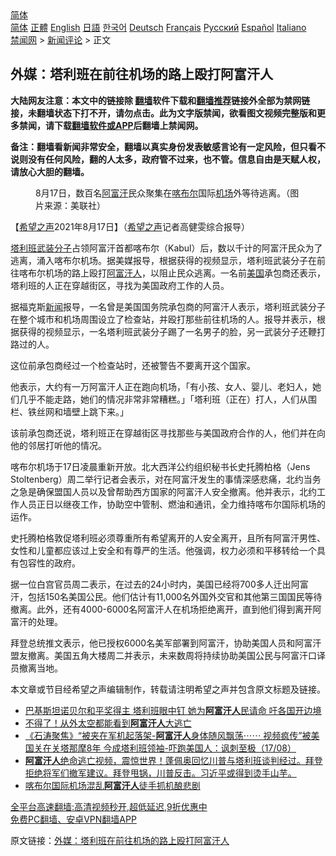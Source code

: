  <!-- 面包屑导航 --> <div class="breadcrumb"><!-- GTranslate: https://gtranslate.io/ -->  <div class="switcher notranslate">  <div class="selected">  <a href="#" onclick="return false;"> 简体</a>  </div>  <div class="option">  <a href="https://www.bannedbook.org" onclick="doGTranslate('zh-CN|zh-CN');jQuery('div.switcher div.selected a').html(jQuery(this).html());return false;" title="简体中文" class="nturl selected"> 简体</a>  <a href="https://www.bannedbook.org/zh-tw/" onclick="doGTranslate('zh-CN|zh-TW');jQuery('div.switcher div.selected a').html(jQuery(this).html());return false;" title="繁體中文" class="nturl"> 正體</a>  <a href="https://www.bannedbook.org/en/" onclick="doGTranslate('zh-CN|en');jQuery('div.switcher div.selected a').html(jQuery(this).html());return false;" title="English" class="nturl"> English</a>  <a href="https://www.bannedbook.org/ja/" onclick="doGTranslate('zh-CN|ja');jQuery('div.switcher div.selected a').html(jQuery(this).html());return false;" title="日本語" class="nturl"> 日語</a>  <a href="https://www.bannedbook.org/ko/" onclick="doGTranslate('zh-CN|ko');jQuery('div.switcher div.selected a').html(jQuery(this).html());return false;" title="한국어" class="nturl"> 한국어</a>  <a href="https://www.bannedbook.org/de/" onclick="doGTranslate('zh-CN|de');jQuery('div.switcher div.selected a').html(jQuery(this).html());return false;" title="Deutsch" class="nturl"> Deutsch</a>  <a href="https://www.bannedbook.org/fr/" onclick="doGTranslate('zh-CN|fr');jQuery('div.switcher div.selected a').html(jQuery(this).html());return false;" title="Français" class="nturl"> Français</a>  <a href="https://www.bannedbook.org/ru/" onclick="doGTranslate('zh-CN|ru');jQuery('div.switcher div.selected a').html(jQuery(this).html());return false;" title="Русский" class="nturl"> Русский</a>  <a href="https://www.bannedbook.org/es/" onclick="doGTranslate('zh-CN|es');jQuery('div.switcher div.selected a').html(jQuery(this).html());return false;" title="Español" class="nturl"> Español</a>  <a href="https://www.bannedbook.org/it/" onclick="doGTranslate('zh-CN|it');jQuery('div.switcher div.selected a').html(jQuery(this).html());return false;" title="Italiano" class="nturl"> Italiano</a>  </div>  </div>      <div class='breadcrumb-sub'><!-- Breadcrumb NavXT 6.3.0 --> <a href="https://www.bannedbook.org/" class="home">禁闻网</a> &gt; <a href="https://www.bannedbook.org/bnews/comments/" class="category">新闻评论</a> &gt; 正文</div></div><h2>外媒：塔利班在前往机场的路上殴打阿富汗人</h2> <p class="notice"><b>大陆网友注意：本文中的链接除 <a href="https://github.com/bannedbook/fanqiang" >翻墙</a>软件下载和<a href="https://github.com/killgcd/justmysocks/blob/master/README.md">翻墙推荐</a>链接外全部为禁网链接，未翻墙状态下打不开，请勿点击。此为文字版禁闻，欲看图文视频完整版和更多禁闻，请下载<a href="https://github.com/bannedbook/fanqiang">翻墙软件或APP</a>后翻墙上禁闻网。</p><p>备注：翻墙看新闻非常安全，翻墙以真实身份发表敏感言论有一定风险，但只看不说则没有任何风险，翻的人太多，政府管不过来，也不管。信息自由是天赋人权，请放心大胆的翻墙。</b></p>  <div class="entry"> <figure> <p><figcaption>8月17日，数百名<a href="https://www.bannedbook.org/bnews/tag/%e9%98%bf%e5%af%8c%e6%b1%97/" class="st_tag internal_tag" rel="tag" title="标签 阿富汗 下的日志">阿富汗</a>民众聚集在<a href="https://www.bannedbook.org/bnews/tag/%E5%96%80%E5%B8%83%E5%B0%94/" class="st_tag internal_tag" rel="tag" title="标签 喀布尔 下的日志">喀布尔</a>国际<a href="https://www.bannedbook.org/bnews/tag/%e6%9c%ba%e5%9c%ba/" class="st_tag internal_tag" rel="tag" title="标签 机场 下的日志">机场</a>外等待逃离。（图片来源：美联社）</figcaption></figure> <p>【<span class='wp_keywordlink_affiliate'><a href="https://www.soundofhope.org" title="希望之声" target="_blank">希望之声</a></span>2021年8月17日】（<a href="https://www.bannedbook.org/bnews/tag/%e5%b8%8c%e6%9c%9b%e4%b9%8b%e5%a3%b0/" class="st_tag internal_tag" rel="tag" title="标签 希望之声 下的日志">希望之声</a>记者高健雯综合报导）</p> <p><a href="https://www.bannedbook.org/bnews/tag/%e5%a1%94%e5%88%a9%e7%8f%ad/" class="st_tag internal_tag" rel="tag" title="标签 塔利班 下的日志">塔利班</a><a href="https://www.bannedbook.org/bnews/tag/%E6%AD%A6%E8%A3%85%E5%88%86%E5%AD%90/" class="st_tag internal_tag" rel="tag" title="标签 武装分子 下的日志">武装分子</a>占领阿富汗首都喀布尔（Kabul）后，数以千计的阿富汗民众为了逃离，涌入喀布尔机场。据美媒报导，根据获得的视频显示，塔利班武装分子在前往喀布尔机场的路上殴打<a href="https://www.bannedbook.org/bnews/tag/%e9%98%bf%e5%af%8c%e6%b1%97%e4%ba%ba/" class="st_tag internal_tag" rel="tag" title="标签 阿富汗人 下的日志">阿富汗人</a>，以阻止民众逃离。一名前<a href="https://www.bannedbook.org/bnews/tag/%e7%be%8e%e5%9b%bd/" class="st_tag internal_tag" rel="tag" title="标签 美国 下的日志">美国</a>承包商还表示，塔利班的人正在穿越街区，寻找为美国政府工作的人员。</p> <p>据福克斯<span class='wp_keywordlink_affiliate'><a href="https://www.bannedbook.org/" title="新闻">新闻</a></span>报导，一名曾是美国国务院承包商的阿富汗人表示，塔利班武装分子在整个城市和机场周围设立了检查站，并殴打那些前往机场的人。报导并表示，根据获得的视频显示，一名塔利班武装分子踢了一名男子的脸，另一武装分子还鞭打路过的人。</p>  <p>这位前承包商经过一个检查站时，还被警告不要离开这个国家。</p> <p>他表示，大约有一万阿富汗人正在跑向机场，「有小孩、女人、婴儿、老妇人，她们几乎不能走路，她们的情况非常非常糟糕。」「塔利班（正在）打人，人们从围栏、铁丝网和墙壁上跳下来。」</p> <p>该前承包商还说，塔利班正在穿越街区寻找那些与美国政府合作的人，他们并在向他的邻居打听他的情况。</p>  <p>喀布尔机场于17日凌晨重新开放。北大西洋公约组织秘书长史托腾柏格（Jens Stoltenberg）周二举行记者会表示，对在阿富汗发生的事情深感悲痛，北约当务之急是确保盟国人员以及曾帮助西方国家的阿富汗人安全撤离。他并表示，北约工作人员正日以继夜工作，协助空中管制、燃油和通讯，全力维持喀布尔国际机场的运作。</p> <p>史托腾柏格敦促塔利班必须尊重所有希望离开的人安全离开，且所有阿富汗男性、女性和儿童都应该过上安全和有尊严的生活。他强调，权力必须和平移转给一个具有包容性的政府。</p> <p>据一位白宫官员周二表示，在过去的24小时内，美国已经将700多人迁出阿富汗，包括150名美国公民。他们估计有11,000名外国外交官和其他第三国国民等待撤离。此外，还有4000-6000名阿富汗人在机场拒绝离开，直到他们得到离开阿富汗的处理。</p>  <p>拜登总统推文表示，他已授权6000名美军部署到阿富汗，协助美国人员和阿富汗盟友撤离。美国五角大楼周二并表示，未来数周将持续协助美国公民与阿富汗口译员撤离当地。</p> <p>本文章或节目经希望之声编辑制作，转载请注明希望之声并包含原文标题及链接。 </p> <ul class='op-related-articles' title='相关阅读'> <li><a href='https://www.bannedbook.org/bnews/worldnews/20210818/1608302.html' target='_blank'>巴基斯坦诺贝尔和平奖得主 塔利班眼中钉 她为<b>阿富汗人</b>民请命 吁各国开边境</a></li> <li><a href='https://www.bannedbook.org/bnews/worldnews/20210817/1608062.html' target='_blank'>不得了！从外太空都能看到<b>阿富汗人</b>大逃亡</a></li> <li><a href='https://www.bannedbook.org/bnews/bannedvideo/20210817/1608043.html' target='_blank'>《石涛聚焦》“被夹在军机起落架-<b>阿富汗人</b>身体随风飘荡⋯⋯ 视频疯传”被美国关在关塔那摩8年 今成塔利班领袖-吓跑美国人：讽刺至极（17/08）</a></li> <li><a href='https://www.bannedbook.org/bnews/bannedvideo/20210817/1607942.html' target='_blank'><b>阿富汗人</b>绝命逃亡视频，震惊世界！蓬佩奥回忆川普与塔利班谈判经过。拜登拒绝将军们撤军建议。拜登甩锅，川普反击。习近平或得到烫手山芋。</a></li> <li><a href='https://www.bannedbook.org/bnews/bannedvideo/20210817/1607911.html' target='_blank'>喀布尔国际机场混乱<b>阿富汗人</b>徒手抓机酿悲剧</a></li> </ul> <p class="texttj"> <a href="https://github.com/bannedbook/fanqiang/wiki/V2ray%E6%9C%BA%E5%9C%BA" target="_blank">全平台高速翻墙:高清视频秒开,超低延迟,9折优惠中</a><br/> <a href="https://github.com/bannedbook/fanqiang/wiki/%E7%A6%81%E9%97%BB%E7%BD%91%E5%AE%89%E5%8D%93%E7%BF%BB%E5%A2%99%E6%96%B0%E9%97%BBAPP" target="_blank">免费PC翻墙、安卓VPN翻墙APP</a></p> <p>原文链接：<a class="src_link"  href="https://www.soundofhope.org/post/536387" target="_blank">外媒：塔利班在前往机场的路上殴打阿富汗人</a></p><a name='sharetosocial'></a>  <div style="margin-bottom:5px;padding-bottom:5px;clear:both"> <div id="archive-pix-1" class="banner-ads"> <!-- AuctionX Display platform tag START --> <div id="26318x728x90x621x_ADSLOT2" clicktrack="%%CLICK_URL_ESC%%"></div> <!-- AuctionX Display platform tag END --> </div> <div id="archive-pix-2" class="banner-ads"> <!-- AuctionX Display platform tag START --> <div id="26315x300x250x621x_ADSLOT2" clicktrack="%%CLICK_URL_ESC%%"></div> <!-- AuctionX Display platform tag END --> </div> </div>  <div id="archive-pix-1" class="banner-ads"> <!-- AuctionX Display platform tag START --> <div id="26318x728x90x621x_ADSLOT3" clicktrack="%%CLICK_URL_ESC%%"></div> <!-- AuctionX Display platform tag END --> </div> </div><!--END ENTRY--> 
